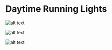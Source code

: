 # Daytime Running Lights

![alt text](https://github.com/vkarazha/Daytime-Running-Lights/blob/master/DRL_NE555.jpg)

![alt text](https://github.com/vkarazha/Daytime-Running-Lights/blob/master/DRL_Arduino.jpg)

![alt text](https://github.com/vkarazha/Daytime-Running-Lights/blob/master/code.ino)
